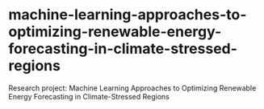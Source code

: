 # machine-learning-approaches-to-optimizing-renewable-energy-forecasting-in-climate-stressed-regions
Research project: Machine Learning Approaches to Optimizing Renewable Energy Forecasting in Climate-Stressed Regions

